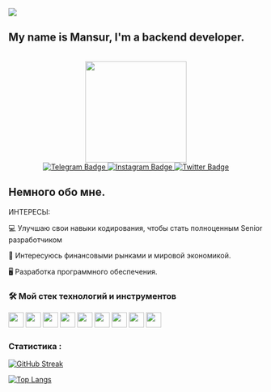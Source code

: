 <p><img src="https://visitcount.itsvg.in/api?id=MansurAzimov&label=Profile%20Views&color=12&icon=5&pretty=true"><p>

## My name is Mansur, I'm a backend developer.
</br>

<div id="header" align="center">
  <img src="https://media.giphy.com/media/USV0ym3bVWQJJmNu3N/giphy.gif" width="200"/>
</div>
<div id="badges" align="center">
  <a href="https://t.me/MansurAzimov">
    <img src="https://img.shields.io/badge/Telegram-blue?style=for-the-badge&logo=telegram&logoColor=white" alt="Telegram Badge"/>
  </a>
  <a href="https://instagram.com/mans.fremen">
    <img src="https://img.shields.io/badge/Instagram-red?style=for-the-badge&logo=instagram&logoColor=white" alt="Instagram Badge"/>
  </a>
  <a href="https://twitter.com/Mans_Azimov">
    <img src="https://img.shields.io/badge/Twitter-blue?style=for-the-badge&logo=twitter&logoColor=white" alt="Twitter Badge"/>
  </a>
</div> 

##  Немного обо мне.

ИНТЕРЕСЫ:
<p> 💻 Улучшаю свои навыки кодирования, чтобы стать полноценным Senior разработчиком </p>
<p> 💸 Интересуюсь финансовыми рынками и мировой экономикой. </p>
<p> 🖥 Разработка программного обеспечения.</p>

### :hammer_and_wrench: Мой стек технологий и инструментов
<p>
<img src="https://img.shields.io/badge/python-3670A0?style=for-the-badge&logo=python&logoColor=ffdd54" style="margin-bottom: 4px;" height="30px">
<img src="https://img.shields.io/badge/Django-007ACC?style=for-the-badge&logo=django&logoColor=white"  style="margin-bottom: 4px;" height="30px">
<img src="https://img.shields.io/badge/DJANGO-REST-ff1709?style=for-the-badge&logo=django&logoColor=white&color=ff1709&labelColor=gray" style="margin-bottom: 4px;" height="30px">
<img src="https://img.shields.io/badge/html5-%23E34F26.svg?style=for-the-badge&logo=html5&logoColor=white" style="margin-bottom: 4px;" height="30px">
<img src="https://img.shields.io/badge/css3-%231572B6.svg?style=for-the-badge&logo=css3&logoColor=white" style="margin-bottom: 4px;" height="30px">
<img src="https://img.shields.io/badge/bootstrap-%23563D7C.svg?style=for-the-badge&logo=bootstrap&logoColor=white" style="margin-bottom: 4px;" height="30px">
<img src="https://img.shields.io/badge/flask-%23000.svg?style=for-the-badge&logo=flask&logoColor=white" style="margin-bottom: 4px;" height="30px">
<img src="https://img.shields.io/badge/git-%23F05033.svg?style=for-the-badge&logo=git&logoColor=white" style="margin-bottom: 4px;" height="30px">
<img src="https://img.shields.io/badge/Postgresql-%231572B6.svg?style=for-the-badge&logo=Postgresql&logoColor=white" style="margin-bottom: 4px;" height="30px">
</p>



### Статистика :

[![GitHub Streak](http://github-readme-streak-stats.herokuapp.com?user=MansurAzimov&theme=dark&hide_border=true&locale=ru&date_format=j%20M%5B%20Y%5D)](https://git.io/streak-stats)

[![Top Langs](https://github-readme-stats.vercel.app/api/top-langs/?username=your-github-username)](https://github.com/anuraghazra/github-readme-stats)
<!--
**MansurAzimov/MansurAzimov** is a ✨ _special_ ✨ repository because its `README.md` (this file) appears on your GitHub profile.

Here are some ideas to get you started:

- 🔭 I’m currently working on ...
- 🌱 I’m currently learning ...
- 👯 I’m looking to collaborate on ...
- 🤔 I’m looking for help with ...
- 💬 Ask me about ...
- 📫 How to reach me: ...
- 😄 Pronouns: ...
- ⚡ Fun fact: ...
-->
